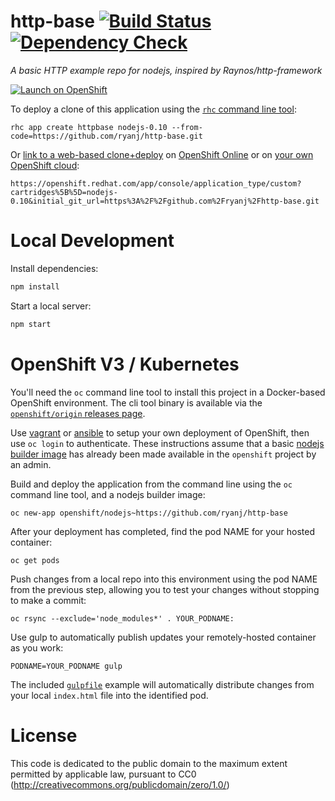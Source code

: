 # http-base [![Build Status](http://img.shields.io/jenkins/s/https/build-shifter.rhcloud.com/http-build.svg)](https://build-shifter.rhcloud.com/job/http-build/) [![Dependency Check](http://img.shields.io/david/ryanj/http-base.svg)](https://david-dm.org/ryanj/http-base)
*A basic HTTP example repo for nodejs, inspired by Raynos/http-framework*

[![Launch on OpenShift](https://launch-shifter.rhcloud.com/launch.svg)](https://openshift.redhat.com/app/console/application_type/custom?cartridges%5B%5D=nodejs-0.10&initial_git_url=https%3A%2F%2Fgithub.com%2Fryanj%2Fhttp-base.git&name=httpbase)

To deploy a clone of this application using the [`rhc` command line tool](http://rubygems.org/gems/rhc):

    rhc app create httpbase nodejs-0.10 --from-code=https://github.com/ryanj/http-base.git
    
Or [link to a web-based clone+deploy](https://openshift.redhat.com/app/console/application_type/custom?cartridges%5B%5D=nodejs-0.10&initial_git_url=https%3A%2F%2Fgithub.com%2Fryanj%2Fhttp-base.git) on [OpenShift Online](http://OpenShift.com) or on [your own OpenShift cloud](http://openshift.github.io): 

    https://openshift.redhat.com/app/console/application_type/custom?cartridges%5B%5D=nodejs-0.10&initial_git_url=https%3A%2F%2Fgithub.com%2Fryanj%2Fhttp-base.git

# Local Development
Install dependencies:

```bash
npm install
```

Start a local server:

```bash
npm start
```

# OpenShift V3 / Kubernetes

You'll need the `oc` command line tool to install this project in a Docker-based OpenShift environment.  The cli tool binary is available via the [`openshift/origin` releases page](https://github.com/openshift/origin/releases/).

Use [vagrant](http://openshift.org/vm) or [ansible](https://github.com/openshift/openshift-ansible) to setup your own deployment of OpenShift, then use `oc login` to authenticate. These instructions assume that a basic [nodejs builder image](https://github.com/openshift/origin/tree/master/examples/image-streams) has already been made available in the `openshift` project by an admin.

Build and deploy the application from the command line using the `oc` command line tool, and a nodejs builder image:

    oc new-app openshift/nodejs~https://github.com/ryanj/http-base

After your deployment has completed, find the pod NAME for your hosted container:

    oc get pods

Push changes from a local repo into this environment using the pod NAME from the previous step, allowing you to test your changes without stopping to make a commit:

    oc rsync --exclude='node_modules*' . YOUR_PODNAME:

Use gulp to automatically publish updates your remotely-hosted container as you work:

    PODNAME=YOUR_PODNAME gulp

The included [`gulpfile`](https://github.com/ryanj/http-base/blob/master/gulpfile.js) example will automatically distribute changes from your local `index.html` file into the identified pod.

# License
This code is dedicated to the public domain to the maximum extent permitted by applicable law, pursuant to CC0 (http://creativecommons.org/publicdomain/zero/1.0/)
